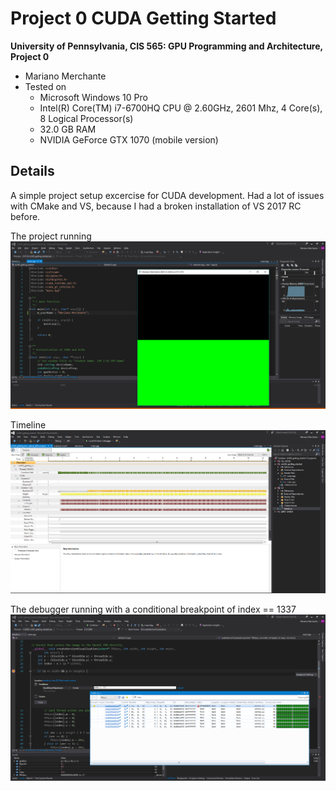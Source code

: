 Project 0 CUDA Getting Started
====================

**University of Pennsylvania, CIS 565: GPU Programming and Architecture, Project 0**

* Mariano Merchante
* Tested on
  * Microsoft Windows 10 Pro
  * Intel(R) Core(TM) i7-6700HQ CPU @ 2.60GHz, 2601 Mhz, 4 Core(s), 8 Logical Processor(s)
  * 32.0 GB RAM
  * NVIDIA GeForce GTX 1070 (mobile version)

## Details

A simple project setup excercise for CUDA development. Had a lot of issues with CMake and VS, because I had a broken installation of VS 2017 RC before.

The project running
![](images/part4.png)

Timeline
![](images/part5.png)

The debugger running with a conditional breakpoint of index == 1337
![](images/part7.png)

